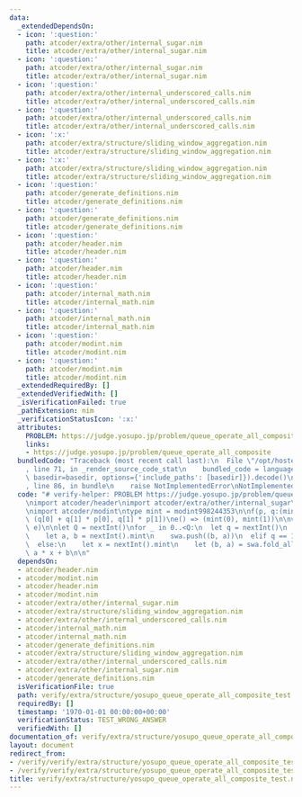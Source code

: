 ```yaml
---
data:
  _extendedDependsOn:
  - icon: ':question:'
    path: atcoder/extra/other/internal_sugar.nim
    title: atcoder/extra/other/internal_sugar.nim
  - icon: ':question:'
    path: atcoder/extra/other/internal_sugar.nim
    title: atcoder/extra/other/internal_sugar.nim
  - icon: ':question:'
    path: atcoder/extra/other/internal_underscored_calls.nim
    title: atcoder/extra/other/internal_underscored_calls.nim
  - icon: ':question:'
    path: atcoder/extra/other/internal_underscored_calls.nim
    title: atcoder/extra/other/internal_underscored_calls.nim
  - icon: ':x:'
    path: atcoder/extra/structure/sliding_window_aggregation.nim
    title: atcoder/extra/structure/sliding_window_aggregation.nim
  - icon: ':x:'
    path: atcoder/extra/structure/sliding_window_aggregation.nim
    title: atcoder/extra/structure/sliding_window_aggregation.nim
  - icon: ':question:'
    path: atcoder/generate_definitions.nim
    title: atcoder/generate_definitions.nim
  - icon: ':question:'
    path: atcoder/generate_definitions.nim
    title: atcoder/generate_definitions.nim
  - icon: ':question:'
    path: atcoder/header.nim
    title: atcoder/header.nim
  - icon: ':question:'
    path: atcoder/header.nim
    title: atcoder/header.nim
  - icon: ':question:'
    path: atcoder/internal_math.nim
    title: atcoder/internal_math.nim
  - icon: ':question:'
    path: atcoder/internal_math.nim
    title: atcoder/internal_math.nim
  - icon: ':question:'
    path: atcoder/modint.nim
    title: atcoder/modint.nim
  - icon: ':question:'
    path: atcoder/modint.nim
    title: atcoder/modint.nim
  _extendedRequiredBy: []
  _extendedVerifiedWith: []
  _isVerificationFailed: true
  _pathExtension: nim
  _verificationStatusIcon: ':x:'
  attributes:
    PROBLEM: https://judge.yosupo.jp/problem/queue_operate_all_composite
    links:
    - https://judge.yosupo.jp/problem/queue_operate_all_composite
  bundledCode: "Traceback (most recent call last):\n  File \"/opt/hostedtoolcache/Python/3.9.6/x64/lib/python3.9/site-packages/onlinejudge_verify/documentation/build.py\"\
    , line 71, in _render_source_code_stat\n    bundled_code = language.bundle(stat.path,\
    \ basedir=basedir, options={'include_paths': [basedir]}).decode()\n  File \"/opt/hostedtoolcache/Python/3.9.6/x64/lib/python3.9/site-packages/onlinejudge_verify/languages/nim.py\"\
    , line 86, in bundle\n    raise NotImplementedError\nNotImplementedError\n"
  code: "# verify-helper: PROBLEM https://judge.yosupo.jp/problem/queue_operate_all_composite\n\
    \nimport atcoder/header\nimport atcoder/extra/other/internal_sugar\nimport atcoder/extra/structure/sliding_window_aggregation\n\
    \nimport atcoder/modint\ntype mint = modint998244353\n\nf(p, q:(mint,mint)) =>\
    \ (q[0] + q[1] * p[0], q[1] * p[1])\ne() => (mint(0), mint(1))\n\nvar swa = initSlidingWindowAggregation(f,\
    \ e)\n\nlet Q = nextInt()\nfor _ in 0..<Q:\n  let q = nextInt()\n  if q == 0:\n\
    \    let a, b = nextInt().mint\n    swa.push((b, a))\n  elif q == 1:\n    swa.pop()\n\
    \  else:\n    let x = nextInt().mint\n    let (b, a) = swa.fold_all()\n    echo\
    \ a * x + b\n\n"
  dependsOn:
  - atcoder/header.nim
  - atcoder/modint.nim
  - atcoder/header.nim
  - atcoder/modint.nim
  - atcoder/extra/other/internal_sugar.nim
  - atcoder/extra/structure/sliding_window_aggregation.nim
  - atcoder/extra/other/internal_underscored_calls.nim
  - atcoder/internal_math.nim
  - atcoder/internal_math.nim
  - atcoder/generate_definitions.nim
  - atcoder/extra/structure/sliding_window_aggregation.nim
  - atcoder/extra/other/internal_underscored_calls.nim
  - atcoder/extra/other/internal_sugar.nim
  - atcoder/generate_definitions.nim
  isVerificationFile: true
  path: verify/extra/structure/yosupo_queue_operate_all_composite_test.nim
  requiredBy: []
  timestamp: '1970-01-01 00:00:00+00:00'
  verificationStatus: TEST_WRONG_ANSWER
  verifiedWith: []
documentation_of: verify/extra/structure/yosupo_queue_operate_all_composite_test.nim
layout: document
redirect_from:
- /verify/verify/extra/structure/yosupo_queue_operate_all_composite_test.nim
- /verify/verify/extra/structure/yosupo_queue_operate_all_composite_test.nim.html
title: verify/extra/structure/yosupo_queue_operate_all_composite_test.nim
---
```

